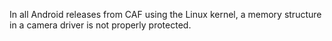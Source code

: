In all Android releases from CAF using the Linux kernel, a memory structure in a camera driver is not properly protected.